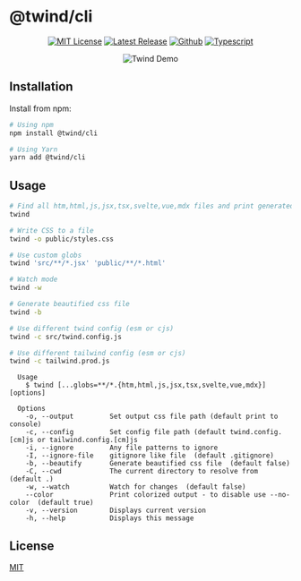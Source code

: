 # @twind/cli

<div align="center">

[![MIT License](https://flat.badgen.net/github/license/tw-in-js/twind-cli)](https://github.com/tw-in-js/twind-cli/blob/main/LICENSE)
[![Latest Release](https://flat.badgen.net/npm/v/@twind/cli?icon=npm&label&cache=10800&color=blue)](https://www.npmjs.com/package/@twind/cli)
[![Github](https://flat.badgen.net/badge/icon/tw-in-js%2Ftwind-cli?icon=github&label)](https://github.com/tw-in-js/twind-cli)
[![Typescript](https://flat.badgen.net/badge/icon/included?icon=typescript&label)](https://unpkg.com/browse/@twind/cli/cli.d.ts)

![Twind Demo](https://raw.githubusercontent.com/tw-in-js/twind-cli/main/assets/demo.gif)

</div>

## Installation

Install from npm:

```sh
# Using npm
npm install @twind/cli

# Using Yarn
yarn add @twind/cli
```

## Usage

```bash
# Find all htm,html,js,jsx,tsx,svelte,vue,mdx files and print generated CSS
twind

# Write CSS to a file
twind -o public/styles.css

# Use custom globs
twind 'src/**/*.jsx' 'public/**/*.html'

# Watch mode
twind -w

# Generate beautified css file
twind -b

# Use different twind config (esm or cjs)
twind -c src/twind.config.js

# Use different tailwind config (esm or cjs)
twind -c tailwind.prod.js
```

```
  Usage
    $ twind [...globs=**/*.{htm,html,js,jsx,tsx,svelte,vue,mdx}] [options]

  Options
    -o, --output         Set output css file path (default print to console)
    -c, --config         Set config file path (default twind.config.[cm]js or tailwind.config.[cm]js
    -i, --ignore         Any file patterns to ignore
    -I, --ignore-file    gitignore like file  (default .gitignore)
    -b, --beautify       Generate beautified css file  (default false)
    -C, --cwd            The current directory to resolve from  (default .)
    -w, --watch          Watch for changes  (default false)
    --color              Print colorized output - to disable use --no-color  (default true)
    -v, --version        Displays current version
    -h, --help           Displays this message
```

## License

[MIT](https://github.com/tw-in-js/cli/blob/main/LICENSE)
